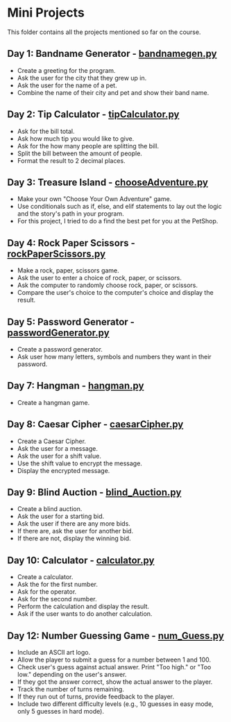 # Mini Projects

This folder contains all the projects mentioned so far on the course.

## Day 1: Bandname Generator - [bandnamegen.py](https://github.com/patriciaong977/100-Days-of-Python/blob/master/Mini%20Projects/bandnamegen.py)

- Create a greeting for the program.
- Ask the user for the city that they grew up in.
- Ask the user for the name of a pet.
- Combine the name of their city and pet and show their band name.

## Day 2: Tip Calculator - [tipCalculator.py](https://github.com/patriciaong977/100-Days-of-Python/blob/master/Mini%20Projects/bandnamegen.py)

- Ask for the bill total.
- Ask how much tip you would like to give.
- Ask for the how many people are splitting the bill.
- Split the bill between the amount of people.
- Format the result to 2 decimal places.

## Day 3: Treasure Island - [chooseAdventure.py](https://github.com/patriciaong977/100-Days-of-Python/blob/master/Mini%20Projects/chooseAdventure.py)

- Make your own "Choose Your Own Adventure" game.
- Use conditionals such as if, else, and elif statements to lay out the logic and the story's path in your program.
- For this project, I tried to do a find the best pet for you at the PetShop.

## Day 4: Rock Paper Scissors - [rockPaperScissors.py](https://github.com/patriciaong977/100-Days-of-Python/blob/master/Mini%20Projects/rockPaperScissors.py)

- Make a rock, paper, scissors game.
- Ask the user to enter a choice of rock, paper, or scissors.
- Ask the computer to randomly choose rock, paper, or scissors.
- Compare the user's choice to the computer's choice and display the result.

## Day 5: Password Generator - [passwordGenerator.py](https://github.com/patriciaong977/100-Days-of-Python/blob/master/Mini%20Projects/createPWGen.py)

- Create a password generator.
- Ask user how many letters, symbols and numbers they want in their password.

## Day 7: Hangman - [hangman.py](https://github.com/patriciaong977/100-Days-of-Python/blob/master/Mini%20Projects/Hangman/hangman.py)

- Create a hangman game.

## Day 8: Caesar Cipher - [caesarCipher.py](https://github.com/patriciaong977/100-Days-of-Python/blob/master/Mini%20Projects/caesarCipher/caesarCipher.py)
- Create a Caesar Cipher.
- Ask the user for a message.
- Ask the user for a shift value.
- Use the shift value to encrypt the message.
- Display the encrypted message.

## Day 9: Blind Auction - [blind_Auction.py](https://github.com/patriciaong977/100-Days-of-Python/blob/master/Mini%20Projects/blindAuction/blind_Auction.py)
- Create a blind auction.
- Ask the user for a starting bid.
- Ask the user if there are any more bids.
- If there are, ask the user for another bid.
- If there are not, display the winning bid.

## Day 10: Calculator - [calculator.py](https://github.com/patriciaong977/100-Days-of-Python/blob/master/Mini%20Projects/calculator/calculator.py)
- Create a calculator.
- Ask the for the first number.
- Ask for the operator.
- Ask for the second number.
- Perform the calculation and display the result.
- Ask if the user wants to do another calculation.

## Day 12: Number Guessing Game - [num_Guess.py]()
- Include an ASCII art logo.
- Allow the player to submit a guess for a number between 1 and 100.
- Check user's guess against actual answer. Print "Too high." or "Too low." depending on the user's answer.
- If they got the answer correct, show the actual answer to the player.
- Track the number of turns remaining.
- If they run out of turns, provide feedback to the player.
- Include two different difficulty levels (e.g., 10 guesses in easy mode, only 5 guesses in hard mode).
